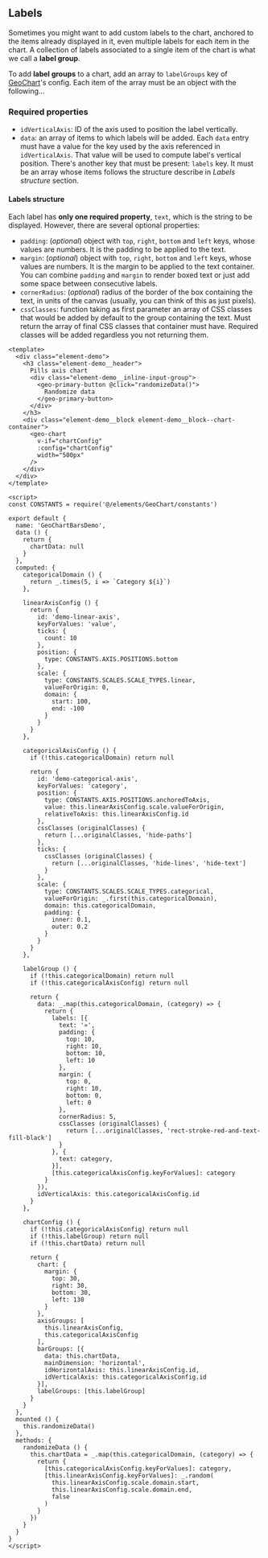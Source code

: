 ## Labels

Sometimes you might want to add custom labels to the chart, anchored to the items
already displayed in it, even multiple labels for each item in the chart. A
collection of labels associated to a single item of the chart is what we call a
**label group**.

To add **label groups** to a chart, add an array to `labelGroups` key of
[GeoChart](./#/Elements/Charts?id=introduction)'s config. Each item of the array
must be an object with the following...

### Required properties

- `idVerticalAxis`: ID of the axis used to position the label vertically.
- `data`: an array of items to which labels will be added. Each `data` entry must
have a value for the key used by the axis referenced in `idVerticalAxis`. That
value will be used to compute label's vertical position. There's another key
that must be present: `labels` key. It must be an array whose items follows the
structure describe in _Labels structure_ section.

#### Labels structure

Each label has **only one required property**, `text`, which is the string to be
displayed. However, there are several optional properties:

- `padding`: (_optional_) object with `top`, `right`, `bottom` and `left` keys,
whose values are numbers. It is the padding to be applied to the text.
- `margin`: (_optional_) object with `top`, `right`, `bottom` and `left` keys,
whose values are numbers. It is the margin to be applied to the text container.
You can combine `padding` and `margin` to render boxed text or just add some
space between consecutive labels.
- `cornerRadius`: (_optional_) radius of the border of the box containing the
text, in units of the canvas (usually, you can think of this as just pixels).
- `cssClasses`: function taking as first parameter an array of CSS classes
that would be added by default to the group containing the text. Must return
the array of final CSS classes that container must have. Required classes will
be added regardless you not returning them.

```vue live
<template>
  <div class="element-demo">
    <h3 class="element-demo__header">
      Pills axis chart
      <div class="element-demo__inline-input-group">
        <geo-primary-button @click="randomizeData()">
          Randomize data
        </geo-primary-button>
      </div>
    </h3>
    <div class="element-demo__block element-demo__block--chart-container">
      <geo-chart
        v-if="chartConfig"
        :config="chartConfig"
        width="500px"
      />
    </div>
  </div>
</template>

<script>
const CONSTANTS = require('@/elements/GeoChart/constants')

export default {
  name: 'GeoChartBarsDemo',
  data () {
    return {
      chartData: null
    }
  },
  computed: {
    categoricalDomain () {
      return _.times(5, i => `Category ${i}`)
    },

    linearAxisConfig () {
      return {
        id: 'demo-linear-axis',
        keyForValues: 'value',
        ticks: {
          count: 10
        },
        position: {
          type: CONSTANTS.AXIS.POSITIONS.bottom
        },
        scale: {
          type: CONSTANTS.SCALES.SCALE_TYPES.linear,
          valueForOrigin: 0,
          domain: {
            start: 100,
            end: -100
          }
        }
      }
    },

    categoricalAxisConfig () {
      if (!this.categoricalDomain) return null

      return {
        id: 'demo-categorical-axis',
        keyForValues: 'category',
        position: {
          type: CONSTANTS.AXIS.POSITIONS.anchoredToAxis,
          value: this.linearAxisConfig.scale.valueForOrigin,
          relativeToAxis: this.linearAxisConfig.id
        },
        cssClasses (originalClasses) {
          return [...originalClasses, 'hide-paths']
        },
        ticks: {
          cssClasses (originalClasses) {
            return [...originalClasses, 'hide-lines', 'hide-text']
          }
        },
        scale: {
          type: CONSTANTS.SCALES.SCALE_TYPES.categorical,
          valueForOrigin: _.first(this.categoricalDomain),
          domain: this.categoricalDomain,
          padding: {
            inner: 0.1,
            outer: 0.2
          }
        }
      }
    },

    labelGroup () {
      if (!this.categoricalDomain) return null
      if (!this.categoricalAxisConfig) return null

      return {
        data: _.map(this.categoricalDomain, (category) => {
          return {
            labels: [{
              text: '»',
              padding: {
                top: 10,
                right: 10,
                bottom: 10,
                left: 10
              },
              margin: {
                top: 0,
                right: 10,
                bottom: 0,
                left: 0
              },
              cornerRadius: 5,
              cssClasses (originalClasses) {
                return [...originalClasses, 'rect-stroke-red-and-text-fill-black']
              }
            }, {
              text: category,
            }],
            [this.categoricalAxisConfig.keyForValues]: category
          }
        }),
        idVerticalAxis: this.categoricalAxisConfig.id
      }
    },

    chartConfig () {
      if (!this.categoricalAxisConfig) return null
      if (!this.labelGroup) return null
      if (!this.chartData) return null

      return {
        chart: {
          margin: {
            top: 30,
            right: 30,
            bottom: 30,
            left: 130
          }
        },
        axisGroups: [
          this.linearAxisConfig,
          this.categoricalAxisConfig
        ],
        barGroups: [{
          data: this.chartData,
          mainDimension: 'horizontal',
          idHorizontalAxis: this.linearAxisConfig.id,
          idVerticalAxis: this.categoricalAxisConfig.id
        }],
        labelGroups: [this.labelGroup]
      }
    }
  },
  mounted () {
    this.randomizeData()
  },
  methods: {
    randomizeData () {
      this.chartData = _.map(this.categoricalDomain, (category) => {
        return {
          [this.categoricalAxisConfig.keyForValues]: category,
          [this.linearAxisConfig.keyForValues]: _.random(
            this.linearAxisConfig.scale.domain.start,
            this.linearAxisConfig.scale.domain.end,
            false
          )
        }
      })
    }
  }
}
</script>
```
